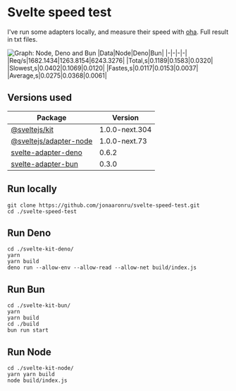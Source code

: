 # Svelte speed test
I've run some adapters locally, and measure their speed with [oha](https://github.com/hatoo/oha). Full result in txt files.

![Graph: Node, Deno and Bun](https://user-images.githubusercontent.com/37719998/189484075-aa195fb5-dd04-4e9f-817b-f290622d9a32.svg)
|Data|Node|Deno|Bun|
|-|-|-|-|
|Req/s|1682.1434|1263.8154|6243.3276|
|Total,s|0.1189|0.1583|0.0320|
|Slowest,s|0.0402|0.1069|0.0120|
|Fastes,s|0.0117|0.0153|0.0037|
|Average,s|0.0275|0.0368|0.0061|


## Versions used
| Package | Version |
|-|-|
|[@sveltejs/kit](https://github.com/sveltejs/kit) | 1.0.0-next.304 |
|[@sveltejs/adapter-node](https://github.com/sveltejs/kit/tree/master/packages/adapter-node) | 1.0.0-next.73|
|[svelte-adapter-deno](https://github.com/pluvial/svelte-adapter-deno) | 0.6.2|
|[svelte-adapter-bun](https://github.com/gornostay25/svelte-adapter-bun) | 0.3.0|



## Run locally

```
git clone https://github.com/jonaaronru/svelte-speed-test.git
cd ./svelte-speed-test
```

## Run Deno

```
cd ./svelte-kit-deno/
yarn
yarn build
deno run --allow-env --allow-read --allow-net build/index.js
```

## Run Bun

```
cd ./svelte-kit-bun/
yarn
yarn build
cd ./build
bun run start
```

## Run Node

```
cd ./svelte-kit-node/
yarn yarn build
node build/index.js
```

